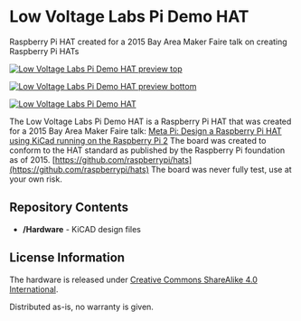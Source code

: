 Low Voltage Labs Pi Demo HAT
=============================================

Raspberry Pi HAT created for a 2015 Bay Area Maker Faire talk on creating Raspberry Pi HATs

[![Low Voltage Labs Pi Demo HAT preview top](https://c1.staticflickr.com/5/4221/34739379801_610d5ce692_c.jpg)](https://www.flickr.com/photos/lowvoltagelabs/34739379801/)

[![Low Voltage Labs Pi Demo HAT preview bottom](https://c1.staticflickr.com/5/4203/34060249543_0e6b509924_c.jpg)](https://www.flickr.com/photos/lowvoltagelabs/34060249543/)

[![Low Voltage Labs Pi Demo HAT](https://c1.staticflickr.com/9/8591/16115011589_fdb6eff3d4_c.jpg)](https://www.flickr.com/photos/lowvoltagelabs/16115011589/)

The Low Voltage Labs Pi Demo HAT is a Raspberry Pi HAT that was created for a 2015 Bay Area Maker Faire talk: [Meta Pi: Design a Raspberry Pi HAT using KiCad running on the Raspberry Pi 2](https://makerfaire.com/maker/entry/50662/)
 The board was created to conform to the HAT standard as published by the Raspberry Pi foundation as of 2015. [https://github.com/raspberrypi/hats](https://github.com/raspberrypi/hats)
The board was never fully test, use at your own risk.
 
 Repository Contents
-------------------
* **/Hardware** - KiCAD design files 

License Information
-------------------
The hardware is released under [Creative Commons ShareAlike 4.0 International](https://creativecommons.org/licenses/by-sa/4.0/).

Distributed as-is, no warranty is given.

